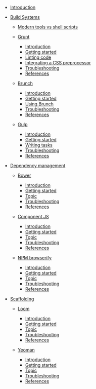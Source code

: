* [Introduction](introduction.md)

* [Build Systems]()
  * [Modern tools vs shell scripts](build-systems/modern-tools-vs-shell-scripts.md)
  * [Grunt]()
    * [Introduction](build-systems/grunt/introduction.md)
    * [Getting started](build-systems/grunt/getting-started.md)
    * [Linting code](build-systems/grunt/linter.md)
    * [Integrating a CSS preprocessor](build-systems/grunt/sass.md)
    * [Troubleshooting](build-systems/grunt/troubleshooting.md)
    * [References](build-systems/grunt/references.md)

  * [Brunch]() 
    * [Introduction](build-systems/brunch/introduction.md)
    * [Getting started](build-systems/brunch/getting-started.md)
    * [Using Brunch](build-systems/brunch/using-brunch.md)
    * [Troubleshooting](build-systems/brunch/troubleshooting.md)
    * [References](build-systems/brunch/references.md)

  * [Gulp]()
    * [Introduction](build-systems/gulp/introduction.md)
    * [Getting started](build-systems/gulp/getting-started.md)
    * [Writing tasks](build-systems/gulp/writing-tasks.md)
    * [Troubleshooting](build-systems/gulp/troubleshooting.md)
    * [References](build-systems/gulp/references.md)

* [Dependency management]()
  * [Bower]()
    * [Introduction](dependency-management/bower/introduction.md)
    * [Getting started](dependency-management/bower/getting-started.md)
    * [Topic](dependency-management/bower/bower-topic-1.md)
    * [Troubleshooting](dependency-management/bower/troubleshooting.md)
    * [References](dependency-management/bower/references.md)
  
  * [Component JS]()
    * [Introduction](dependency-management/componentjs/introduction.md)
    * [Getting started](dependency-management/componentjs/getting-started.md)
    * [Topic](dependency-management/componentjs/componentjs-topic-1.md)
    * [Troubleshooting](dependency-management/componentjs/troubleshooting.md)
    * [References](dependency-management/componentjs/references.md)
  
  * [NPM browserify]()
    * [Introduction](dependency-management/npm-browserify/introduction.md)
    * [Getting started](dependency-management/npm-browserify/getting-started.md)
    * [Topic](dependency-management/npm-browserify/npm-browserify-topic-1.md)
    * [Troubleshooting](dependency-management/npm-browserify/troubleshooting.md)
    * [References](dependency-management/npm-browserify/references.md)

* [Scaffolding]()
  * [Loom]()
    * [Introduction](scaffolding/loom/introduction.md)
    * [Getting started](scaffolding/loom/getting-started.md)
    * [Topic](scaffolding/loom/loom-topic-1.md)
    * [Troubleshooting](scaffolding/loom/troubleshooting.md)
    * [References](scaffolding/loom/references.md)
  
  * [Yeoman]()
    * [Introduction](scaffolding/yeoman/introduction.md)
    * [Getting started](scaffolding/yeoman/getting-started.md)
    * [Topic](scaffolding/yeoman/yeoman-topic-1.md)
    * [Troubleshooting](scaffolding/yeoman/troubleshooting.md)
    * [References](scaffolding/yeoman/references.md)
